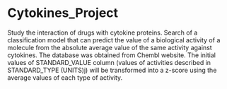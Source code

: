 # Cytokines_Project
Study the interaction of drugs with cytokine proteins. Search of a classification model that can predict the value of a biological activity of a molecule from the absolute average value of the same activity against cytokines. The database was obtained from Chembl website. The initial values of STANDARD_VALUE column (values of activities described in STANDARD_TYPE (UNITS)j) will be transformed into a z-score using the average values of each type of activity.
